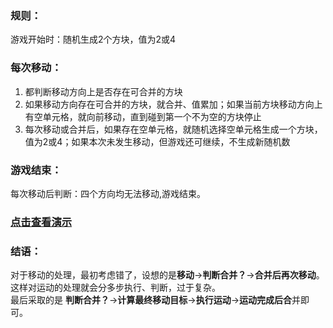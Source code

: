 ### 规则：
游戏开始时：随机生成2个方块，值为2或4   
### 每次移动：

1. 都判断移动方向上是否存在可合并的方块
2. 如果移动方向存在可合并的方块，就合并、值累加；如果当前方块移动方向上有空单元格，就向前移动，直到碰到第一个不为空的方块停止
3. 每次移动或合并后，如果存在空单元格，就随机选择空单元格生成一个方块，值为2或4；如果本次未发生移动，但游戏还可继续，不生成新随机数   

### 游戏结束：
每次移动后判断：四个方向均无法移动,游戏结束。

### [点击查看演示](https://qianlongdoit.github.io/2048/)

### 结语：
对于移动的处理，最初考虑错了，设想的是**移动**->**判断合并？**->**合并后再次移动**。这样对运动的处理就会分多步执行、判断，过于复杂。<br>
最后采取的是 **判断合并？**->**计算最终移动目标**->**执行运动**->**运动完成后合**并即可。